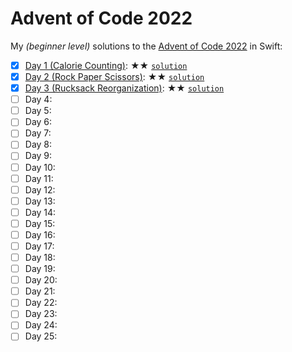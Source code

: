 # Advent of Code 2022

My *(beginner level)* solutions to the [Advent of Code 2022](https://adventofcode.com/2022) in Swift:

- [x] [Day 1 (Calorie Counting)](https://adventofcode.com/2022/day/1): ★★ [`solution`](Day-01.playground/Contents.swift)
- [x] [Day 2 (Rock Paper Scissors)](https://adventofcode.com/2022/day/2): ★★ [`solution`](Day-02.playground/Contents.swift)
- [x] [Day 3 (Rucksack Reorganization)](https://adventofcode.com/2022/day/3): ★★ [`solution`](Day-03.playground/Contents.swift)
- [ ] Day 4:
- [ ] Day 5:
- [ ] Day 6:
- [ ] Day 7:
- [ ] Day 8:
- [ ] Day 9:
- [ ] Day 10:
- [ ] Day 11:
- [ ] Day 12:
- [ ] Day 13:
- [ ] Day 14:
- [ ] Day 15:
- [ ] Day 16:
- [ ] Day 17:
- [ ] Day 18:
- [ ] Day 19:
- [ ] Day 20:
- [ ] Day 21:
- [ ] Day 22:
- [ ] Day 23:
- [ ] Day 24:
- [ ] Day 25:
